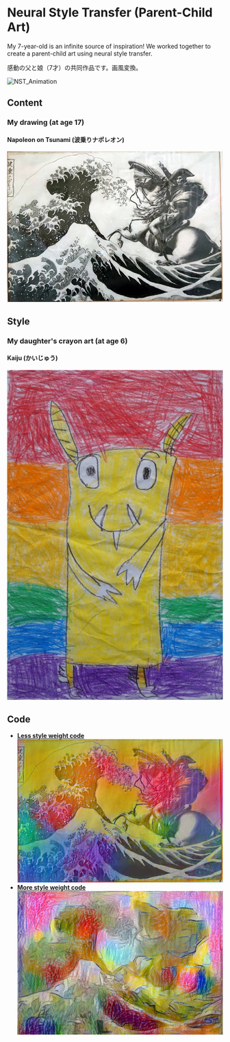 # Neural Style Transfer (Parent-Child Art)  
My 7-year-old is an infinite source of inspiration! We worked together to create a parent-child art using neural style transfer.  

感動の父と娘（7才）の共同作品です。画風変換。  
  
![NST_Animation](img/neural_style_transfer.gif)  

## Content  
### My drawing (at age 17)  
#### Napoleon on Tsunami (波乗りナポレオン)  
![Napoleon_on_Tsunami](img/napoleon_on_tsunami.jpg)  

## Style  
### My daughter's crayon art (at age 6)  
#### Kaiju (かいじゅう)  
![Kaiju](img/kaiju.jpg)  

## Code  
- **[Less style weight code](https://github.com/yuibi/neural_style_transfer_crayon/blob/master/style_transfer_crayon_low_style_weight.ipynb)**  
![Less_style_weight](img/surfing_napoleon_crayon_content_3000.png)  
- **[More style weight code](https://github.com/yuibi/neural_style_transfer_crayon/blob/master/style_transfer_crayon_high_style_weight.ipynb)**  
![More_style_weight](img/surfing_napoleon_crayon_style_3000.png)  

